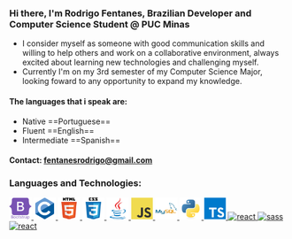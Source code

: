 ### Hi there, I'm Rodrigo Fentanes, Brazilian Developer and Computer Science Student @ PUC Minas

- I consider myself as someone with good communication skills and willing to help others and work on a collaborative environment, always excited about learning new technologies and challenging myself.
- Currently I'm on my 3rd semester of my Computer Science Major, looking foward to any opportunity to expand my knowledge.
#### The languages that i speak are:
- Native ==Portuguese==
- Fluent ==English==
- Intermediate ==Spanish==

#### Contact: <fentanesrodrigo@gmail.com>

<h3 align="left">Languages and Technologies:</h3>
<a href="https://getbootstrap.com" target="_blank"> <img
        src="https://raw.githubusercontent.com/devicons/devicon/master/icons/bootstrap/bootstrap-plain-wordmark.svg"
        alt="bootstrap" width="40" height="40" /> </a> <a href="https://www.cprogramming.com/" target="_blank"> <img
        src="https://raw.githubusercontent.com/devicons/devicon/master/icons/c/c-original.svg" alt="c" width="40"
        height="40" /> </a> <a href="https://www.w3.org/html/" target="_blank"> <img
        src="https://raw.githubusercontent.com/devicons/devicon/master/icons/html5/html5-original-wordmark.svg"
        alt="html5" width="40" height="40" /> </a> <a href="https://www.w3schools.com/css/" target="_blank"> <img
        src="https://raw.githubusercontent.com/devicons/devicon/master/icons/css3/css3-original-wordmark.svg" alt="css3"
        width="40" height="40" /> </a> <a href="https://www.java.com" target="_blank"> <img
        src="https://raw.githubusercontent.com/devicons/devicon/master/icons/java/java-original.svg" alt="java"
        width="40" height="40" /> </a> <a href="https://developer.mozilla.org/en-US/docs/Web/JavaScript"
    target="_blank"> <img
        src="https://raw.githubusercontent.com/devicons/devicon/master/icons/javascript/javascript-original.svg"
        alt="javascript" width="40" height="40" /> </a> <a href="https://www.mysql.com/" target="_blank"> <img
        src="https://raw.githubusercontent.com/devicons/devicon/master/icons/mysql/mysql-original-wordmark.svg"
        alt="mysql" width="40" height="40" /> </a> <a href="https://www.python.org" target="_blank"> <img
        src="https://raw.githubusercontent.com/devicons/devicon/master/icons/python/python-original.svg" alt="python"
        width="40" height="40" /> </a> <a href="https://www.typescriptlang.org/" target="_blank"> <img
        src="https://raw.githubusercontent.com/devicons/devicon/master/icons/typescript/typescript-original.svg"
        alt="typescript" width="40" height="40" /> </a> <a href="https://reactjs.org/" target="_blank"> <img
        src="https://cdn.jsdelivr.net/gh/devicons/devicon/icons/react/react-original-wordmark.svg"
        alt="react" width="40" height="40" /> </a> <a href="https://sass-lang.com/" target="_blank"> <img
            src="https://cdn.jsdelivr.net/gh/devicons/devicon/icons/sass/sass-original.svg"
            alt="sass" width="40" height="40" /> </a> <a href="https://docs.microsoft.com/pt-br/sql/sql-server/?view=sql-server-ver16" target="_blank"> <img
                src="https://cdn.jsdelivr.net/gh/devicons/devicon/icons/microsoftsqlserver/microsoftsqlserver-plain.svg"
                alt="react" width="40" height="40" /> </a> </p>
